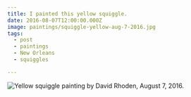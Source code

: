 ```yaml
---
title: I painted this yellow squiggle.
date: 2016-08-07T12:00:00.000Z
image: paintings/squiggle-yellow-aug-7-2016.jpg
tags:
  - post
  - paintings
  - New Orleans
  - squiggles

---
```


![Yellow squiggle painting by David Rhoden, August 7, 2016.](/static/img/paintings/squiggle-yellow-aug-7-2016.jpg)